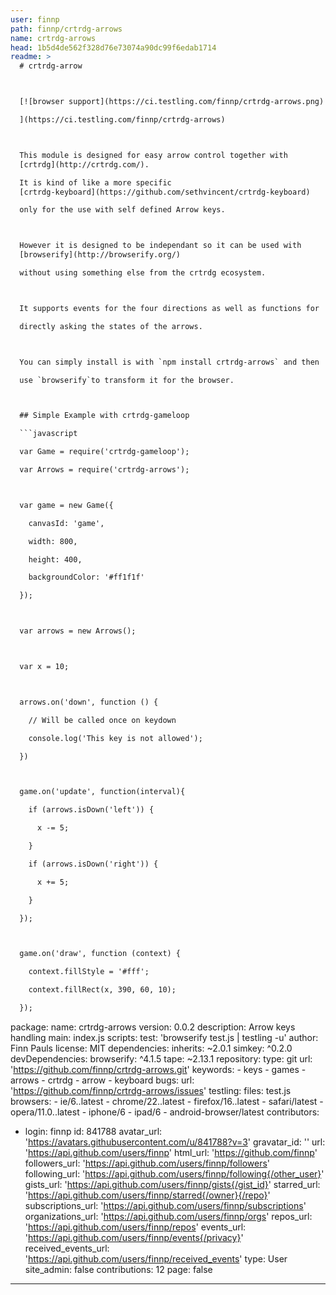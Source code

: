 ```yaml
---
user: finnp
path: finnp/crtrdg-arrows
name: crtrdg-arrows
head: 1b5d4de562f328d76e73074a90dc99f6edab1714
readme: >
  # crtrdg-arrow



  [![browser support](https://ci.testling.com/finnp/crtrdg-arrows.png)

  ](https://ci.testling.com/finnp/crtrdg-arrows)



  This module is designed for easy arrow control together with
  [crtrdg](http://crtrdg.com/).

  It is kind of like a more specific
  [crtrdg-keyboard](https://github.com/sethvincent/crtrdg-keyboard)

  only for the use with self defined Arrow keys.



  However it is designed to be independant so it can be used with
  [browserify](http://browserify.org/)

  without using something else from the crtrdg ecosystem.



  It supports events for the four directions as well as functions for

  directly asking the states of the arrows.



  You can simply install is with `npm install crtrdg-arrows` and then

  use `browserify`to transform it for the browser.



  ## Simple Example with crtrdg-gameloop

  ```javascript

  var Game = require('crtrdg-gameloop');

  var Arrows = require('crtrdg-arrows');



  var game = new Game({

    canvasId: 'game',

    width: 800,

    height: 400,

    backgroundColor: '#ff1f1f'

  });



  var arrows = new Arrows();



  var x = 10;



  arrows.on('down', function () {

    // Will be called once on keydown

    console.log('This key is not allowed');

  })



  game.on('update', function(interval){

    if (arrows.isDown('left')) {

      x -= 5;

    }

    if (arrows.isDown('right')) {

      x += 5;

    }

  });



  game.on('draw', function (context) {

    context.fillStyle = '#fff';

    context.fillRect(x, 390, 60, 10);

  });

  ```
package:
  name: crtrdg-arrows
  version: 0.0.2
  description: Arrow keys handling
  main: index.js
  scripts:
    test: 'browserify test.js | testling -u'
  author: Finn Pauls
  license: MIT
  dependencies:
    inherits: ~2.0.1
    simkey: ^0.2.0
  devDependencies:
    browserify: ^4.1.5
    tape: ~2.13.1
  repository:
    type: git
    url: 'https://github.com/finnp/crtrdg-arrows.git'
  keywords:
    - keys
    - games
    - arrows
    - crtrdg
    - arrow
    - keyboard
  bugs:
    url: 'https://github.com/finnp/crtrdg-arrows/issues'
  testling:
    files: test.js
    browsers:
      - ie/6..latest
      - chrome/22..latest
      - firefox/16..latest
      - safari/latest
      - opera/11.0..latest
      - iphone/6
      - ipad/6
      - android-browser/latest
contributors:
  - login: finnp
    id: 841788
    avatar_url: 'https://avatars.githubusercontent.com/u/841788?v=3'
    gravatar_id: ''
    url: 'https://api.github.com/users/finnp'
    html_url: 'https://github.com/finnp'
    followers_url: 'https://api.github.com/users/finnp/followers'
    following_url: 'https://api.github.com/users/finnp/following{/other_user}'
    gists_url: 'https://api.github.com/users/finnp/gists{/gist_id}'
    starred_url: 'https://api.github.com/users/finnp/starred{/owner}{/repo}'
    subscriptions_url: 'https://api.github.com/users/finnp/subscriptions'
    organizations_url: 'https://api.github.com/users/finnp/orgs'
    repos_url: 'https://api.github.com/users/finnp/repos'
    events_url: 'https://api.github.com/users/finnp/events{/privacy}'
    received_events_url: 'https://api.github.com/users/finnp/received_events'
    type: User
    site_admin: false
    contributions: 12
page: false
---
```


